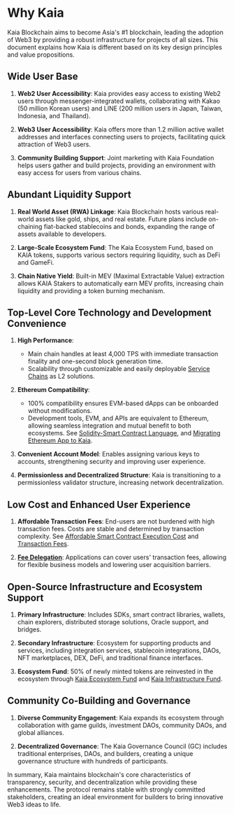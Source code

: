 # Why Kaia

Kaia Blockchain aims to become Asia's #1 blockchain, leading the adoption of Web3 by providing a robust infrastructure for projects of all sizes. This document explains how Kaia is different based on its key design principles and value propositions.

## Wide User Base

1. **Web2 User Accessibility**: Kaia provides easy access to existing Web2 users through messenger-integrated wallets, collaborating with Kakao (50 million Korean users) and LINE (200 million users in Japan, Taiwan, Indonesia, and Thailand).

2. **Web3 User Accessibility**: Kaia offers more than 1.2 million active wallet addresses and interfaces connecting users to projects, facilitating quick attraction of Web3 users.

3. **Community Building Support**: Joint marketing with Kaia Foundation helps users gather and build projects, providing an environment with easy access for users from various chains.

## Abundant Liquidity Support

1. **Real World Asset (RWA) Linkage**: Kaia Blockchain hosts various real-world assets like gold, ships, and real estate. Future plans include on-chaining fiat-backed stablecoins and bonds, expanding the range of assets available to developers.

2. **Large-Scale Ecosystem Fund**: The Kaia Ecosystem Fund, based on KAIA tokens, supports various sectors requiring liquidity, such as DeFi and GameFi.

3. **Chain Native Yield**: Built-in MEV (Maximal Extractable Value) extraction allows KAIA Stakers to automatically earn MEV profits, increasing chain liquidity and providing a token burning mechanism.

## Top-Level Core Technology and Development Convenience

1. **High Performance**:
   - Main chain handles at least 4,000 TPS with immediate transaction finality and one-second block generation time.
   - Scalability through customizable and easily deployable [Service Chains](scaling-solutions.md#service-chain) as <LinkWithTooltip tooltip="L2 (level 2) blockchains act as an additional<br />  layer that helps the main blockchain handle<br />  more transactions more efficiently.">L2</LinkWithTooltip> solutions.

2. **Ethereum Compatibility**:
   - 100% compatibility ensures EVM-based dApps can be onboarded without modifications.
   - Development tools, EVM, and APIs are equivalent to Ethereum, allowing seamless integration and mutual benefit to both ecosystems. See [Solidity-Smart Contract Language](../build/smart-contracts/solidity-smart-contract-language.md), and [Migrating Ethereum App to Kaia](../build/tutorials/migrating-ethereum-app-to-kaia.mdx).

3. **Convenient Account Model**: Enables assigning various keys to accounts, strengthening security and improving user experience.

4. **Permissionless and Decentralized Structure**: Kaia is transitioning to a permissionless validator structure, increasing network decentralization.

## Low Cost and Enhanced User Experience

1. **Affordable Transaction Fees**: End-users are not burdened with high transaction fees. Costs are stable and determined by transaction complexity. See [Affordable Smart Contract Execution Cost](computation/kaia-smart-contract.md#affordable-smart-contract-execution-cost) and [Transaction Fees](transaction-fees/transaction-fees.md).

2. **[Fee Delegation](./transactions/transactions.md#fee-delegation)**: Applications can cover users' transaction fees, allowing for flexible business models and lowering user acquisition barriers.

## Open-Source Infrastructure and Ecosystem Support

1. **Primary Infrastructure**: Includes SDKs, smart contract libraries, wallets, chain explorers, distributed storage solutions, Oracle support, and bridges.

2. **Secondary Infrastructure**: Ecosystem for supporting products and services, including integration services, stablecoin integrations, DAOs, NFT marketplaces, DEX, DeFi, and traditional finance interfaces.

3. **Ecosystem Fund**: 50% of newly minted tokens are reinvested in the ecosystem through [Kaia Ecosystem Fund](token-economy.md#kaia-ecosystem-fund) and [Kaia Infrastructure Fund](token-economy.md#kaia-infrastructure-fund).

## Community Co-Building and Governance

1. **Diverse Community Engagement**: Kaia expands its ecosystem through collaboration with game guilds, investment DAOs, community DAOs, and global alliances.

2. **Decentralized Governance**: The Kaia Governance Council (GC) includes traditional enterprises, DAOs, and builders, creating a unique governance structure with hundreds of participants.

In summary, Kaia maintains blockchain's core characteristics of transparency, security, and decentralization while providing these enhancements. The protocol remains stable with strongly committed stakeholders, creating an ideal environment for builders to bring innovative Web3 ideas to life.